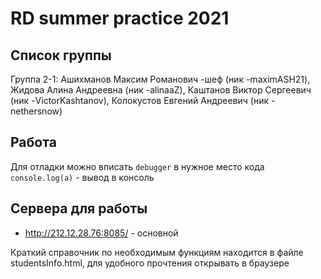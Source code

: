 # RD summer practice 2021

## Список группы
Группа 2-1:
Ашихманов Максим Романович -шеф (ник -maximASH21),
Жидова Алина Андреевна (ник -alinaaZ),
Каштанов Виктор Сергеевич (ник -VictorKashtanov),
Колокустов Евгений Андреевич (ник -nethersnow)


## Работа
Для отладки можно вписать `debugger` в нужное место кода
`console.log(a)` - вывод в консоль

## Сервера для работы
 - http://212.12.28.76:8085/ - основной
 
Краткий справочник по необходимым функциям находится в файле studentsInfo.html, 
для удобного прочтения открывать в браузере


